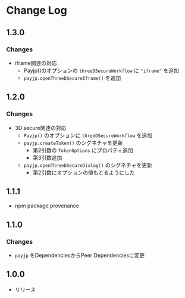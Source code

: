 # Change Log

## 1.3.0
### Changes
- iframe関連の対応
  - Payjp()のオプションの `threeDSecureWorkflow` に `"iframe"` を追加
  - `payjp.openThreeDSecureIframe()` を追加


## 1.2.0
### Changes
- 3D secure関連の対応
  - `Payjp()` のオプションに `threeDSecureWorkflow` を追加
  - `payjp.createToken()` のシグネチャを更新
    - 第2引数の `TokenOptions` にプロパティ追加
    - 第3引数追加
  - `payjp.openThreeDSecureDialog()` のシグネチャを更新
    - 第2引数にオプションの値もとるようにした


## 1.1.1
- npm package provenance


## 1.1.0
### Changes
- `payjp` をDependenciesからPeer Dependenciesに変更


## 1.0.0
- リリース
